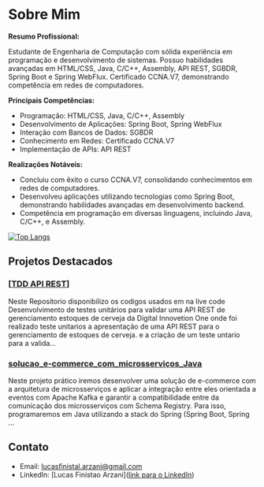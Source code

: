 # Sobre Mim

**Resumo Profissional:**

Estudante de Engenharia de Computação com sólida experiência em programação e desenvolvimento de sistemas. Possuo habilidades avançadas em HTML/CSS, Java, C/C++, Assembly, API REST, SGBDR, Spring Boot e Spring WebFlux. Certificado CCNA.V7, demonstrando competência em redes de computadores.

**Principais Competências:**
- Programação: HTML/CSS, Java, C/C++, Assembly
- Desenvolvimento de Aplicações: Spring Boot, Spring WebFlux
- Interação com Bancos de Dados: SGBDR
- Conhecimento em Redes: Certificado CCNA.V7
- Implementação de APIs: API REST

**Realizações Notáveis:**
- Concluiu com êxito o curso CCNA.V7, consolidando conhecimentos em redes de computadores.
- Desenvolveu aplicações utilizando tecnologias como Spring Boot, demonstrando habilidades avançadas em desenvolvimento backend.
- Competência em programação em diversas linguagens, incluindo Java, C/C++, e Assembly.

<div style="width: 200px;">
<a href="https://github.com/SeuPerfilAqui/github-readme-stats">
  <img src="https://github-readme-stats.vercel.app/api/top-langs/?username=SeuPerfilAqui&langs_count=8" alt="Top Langs" />
</a>
</div>

## Projetos Destacados

### [[TDD API REST](https://github.com/L-Finistao/TDD_API_REST)]
Neste Repositorio disponibilizo os codigos usados em na live code Desenvolvimento de testes unitários para validar uma API REST de gerenciamento estoques de cerveja da Digital Innovetion One onde foi realizado teste unitarios a apresentação de uma API REST para o gerenciamento de estoques de cerveja. e a criação de um teste untario para a valida…


### [solucao_e-commerce_com_microsserviços_Java](https://github.com/L-Finistao/solucao_e-commerce_c_microsservi-os_Java)
Neste projeto prático iremos desenvolver uma solução de e-commerce com a arquitetura de microsserviços e aplicar a integração entre eles orientada a eventos com Apache Kafka e garantir a compatibilidade entre da comunicação dos microsserviços com Schema Registry. Para isso, programaremos em Java utilizando a stack do Spring (Spring Boot, Spring …



## Contato

- Email: [lucasfinistal.arzani@gmail.com](mailto:seu@email.com)
- LinkedIn: [Lucas Finistao Arzani]([link para o LinkedIn](https://www.linkedin.com/in/lfinistao/))


<!--
**L-Finistao/L-Finistao** is a ✨ _special_ ✨ repository because its `README.md` (this file) appears on your GitHub profile.

Here are some ideas to get you started:

- 🔭 I’m currently working on ...
- 🌱 I’m currently learning ...
- 👯 I’m looking to collaborate on ...
- 🤔 I’m looking for help with ...
- 💬 Ask me about ...
- 📫 How to reach me: ...
- 😄 Pronouns: ...
- ⚡ Fun fact: ...
-->
